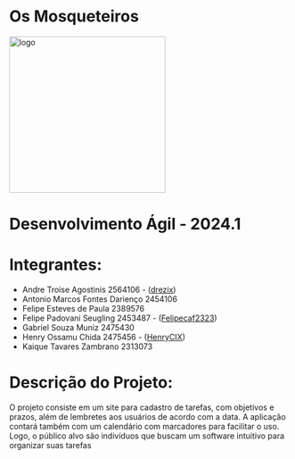 # Os Mosqueteiros
<img src="https://github.com/Felipecaf2323/Os-Mosqueteiros-AS63C-2024.1/assets/127225122/27bf24f2-590d-4eca-9d2b-37143521ec25" alt="logo" width="280"/><br/>
# Desenvolvimento Ágil - 2024.1

# Integrantes:
- Andre Troise Agostinis        2564106 - ([drezix](https://github.com/drezix))      
- Antonio Marcos Fontes Darienço        2454106       
- Felipe Esteves de Paula       2389576
- Felipe Padovani Seugling        2453487 - ([Felipecaf2323](https://github.com/Felipecaf2323))
- Gabriel Souza Muniz        2475430
- Henry Ossamu Chida        2475456 - ([HenryCIX](https://github.com/HenryCIX))
- Kaique Tavares Zambrano        2313073

# Descrição do Projeto:
O projeto consiste em um site para cadastro de tarefas, com objetivos e prazos, além de lembretes aos usuários de acordo com a data. A aplicação contará também com um calendário com marcadores para facilitar o uso. Logo, o público alvo são indivíduos que buscam um software intuitivo para organizar suas tarefas

